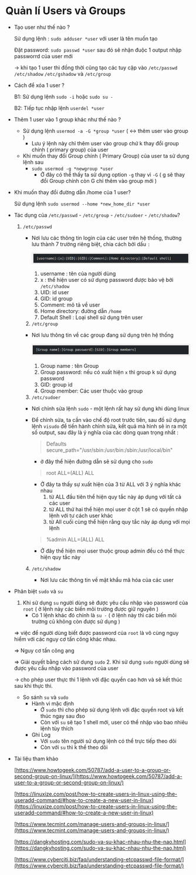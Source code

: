 # Quản lí Users và Groups

- Tạo user như thế nào ?

    Sử dụng lệnh : `sudo adduser *user` với user là tên muốn tạo 

    Đặt password: `sudo passwd *user` sau đó sẽ nhận đuộc 1 output nhập passworrd của user mới

    → khi tạo 1 user thì đồng thời cũng tạo các tuy cập vào `/etc/passwd` `/etc/shadow` `/etc/gshadow` và `/etc/group`

- Cách để xóa 1 user ?

    B1: Sử dụng lệnh `sudo -i` hoặc `sudo su -`

    B2: Tiếp tục nhập lệnh `userdel *user`

- Thêm 1 user vào 1 group khác như thế nào ?
    - Sử dụng lệnh `usermod -a -G *group *user` ( ↔ thêm user vào group )
        - Lưu ý lệnh này chỉ thêm user vào group chứ k thay đổi group chính ( primary group) của user
    - Khi muốn thay đổi Group chính ( Primary Group) của user ta sử dụng lệnh sau
        - `sudo usermod -g *newgroup *user`
            - Ở đây có thể thấy ta sử dụng option `-g` thay vì `-G` ( g sẽ thay đổi Group chính còn G chỉ thêm vào group mới )
- Khi muốn thay đổi đường dẫn /home của 1 user?

    Sử dụng lệnh `sudo usermod --home *new_home_dir *user` 

- Tác dụng của  `/etc/passwd` - `/etc/group` - `/etc/sudoer` - `/etc/shadow`?
    1. `/etc/passwd`
        - Nơi lưu các thông tin login của các user trên hệ thống, thường lưu thành 7 trường riêng biệt, chia cách bởi dấu `:`

            ![Quan_li_user_group_image/Selection_003.png](Quan_li_user_group_image/Selection_003.png)

            1. username : tên của người dùng
            2. x : thể hiện user có sử dụng password được bảo vệ bởi `/etc/shadow`
            3. UID: id user
            4. GID: id group
            5. Comment: mô tả về user 
            6. Home directory: đường dẫn `/home`
            7. Default Shell : Loại shell sử dụng trên user

        2. `/etc/group`

        - Nơi lưu thông tin về các group đang sử dụng trên hệ thống

            ![Quan_li_user_group_image/Selection_004.png](Quan_li_user_group_image/Selection_004.png)

            1. Group name : tên Group 
            2. Group password: nếu có xuất hiện `x` thì group k sử dụng password
            3. GID: group id
            4. Group member: Các user thuộc vào group

        3. `/etc/sudoer`

        - Nơi chỉnh sửa lệnh `sudo` - một lệnh rất hay sử dụng khi dùng linux
        - Để chỉnh sửa, ta cần vào chế độ root trước tiên, sau đố sử dụng lệnh `visudo` để tiến hành chỉnh sửa, kết quả mà hình sẽ in ra một số output, sau đây là ý nghĩa của các dòng quan trọng nhất :

            > Defaults secure_path="/usr/sbin:/usr/bin:/sbin:/usr/local/bin"

            - ở đây thể hiện đường dẫn sẽ sử dụng cho `sudo`

            > root ALL=(ALL) ALL

            - Ở đây ta thấy sự xuất hiện của 3 từ ALL với 3 ý nghĩa khác nhau
                1. từ ALL đầu tiên thể hiện quy tắc này áp dụng với tất cả các user
                2. từ ALL thứ hai thể hiện mọi user ở cột 1 sẽ có quyền nhập lệnh với tư cách user khác
                3. từ All cuối cùng thể hiện rằng quy tắc này áp dụng với mọi lệnh

            > %admin ALL=(ALL) ALL

            - Ở đây thể hiện mọi user thuộc group admin đều có thể thực hiện quy tắc này

         4. `/etc/shadow`

            - Nơi lưu các thông tin về mật khẩu mã hóa của các user

- Phân biệt `sudo` và `su`
    1. Khi sử dụng `su` người dùng sẽ được yêu cầu nhập vào password của `root` ( ở lệnh này các biến môi trường được giữ nguyên )
        - Có 1 lệnh khác đó chính là `su -` ( ở lệnh này thì các biến môi trường cũ không còn được sử dụng )

    ⇒ việc để người dùng biết được password của `root` là vô cùng nguy hiểm với các nguy cơ tấn công khác nhau.

    ⇒ Nguy cơ tấn công ạng 

    ⇒ Giải quyết bằng cách sử dụng `sudo` 
    2. Khi sử dụng `sudo` người dùng sẽ được yêu cầu nhập vào password của user

    → cho phép user thực thi 1 lệnh với đặc quyền cao hơn và sẽ kết thúc sau khi thực thi.

    - So sánh `su` và `sudo`
        - Hành vi mặc định
            - Ở `sudo` thì cho phép sử dụng lệnh với đặc quyền root và kết thúc ngay sau đso
            - Còn với `su` sẽ tạo 1 shell mới, user có thể nhập vào bao nhiêu lệnh tùy thích
        - Ghi Log
            - Với `sudo` tên người sử dụng lệnh có thể trực tiếp theo dõi
            - Còn với `su` thì k thể theo dõi
- Tài liệu tham khảo

    [https://www.howtogeek.com/50787/add-a-user-to-a-group-or-second-group-on-linux/](https://www.howtogeek.com/50787/add-a-user-to-a-group-or-second-group-on-linux/)

    [https://linuxize.com/post/how-to-create-users-in-linux-using-the-useradd-command/#how-to-create-a-new-user-in-linux](https://linuxize.com/post/how-to-create-users-in-linux-using-the-useradd-command/#how-to-create-a-new-user-in-linux)

    [https://www.tecmint.com/manage-users-and-groups-in-linux/](https://www.tecmint.com/manage-users-and-groups-in-linux/)

    [https://dangkyhosting.com/sudo-va-su-khac-nhau-nhu-the-nao.html](https://dangkyhosting.com/sudo-va-su-khac-nhau-nhu-the-nao.html)

    [https://www.cyberciti.biz/faq/understanding-etcpasswd-file-format/](https://www.cyberciti.biz/faq/understanding-etcpasswd-file-format/)
